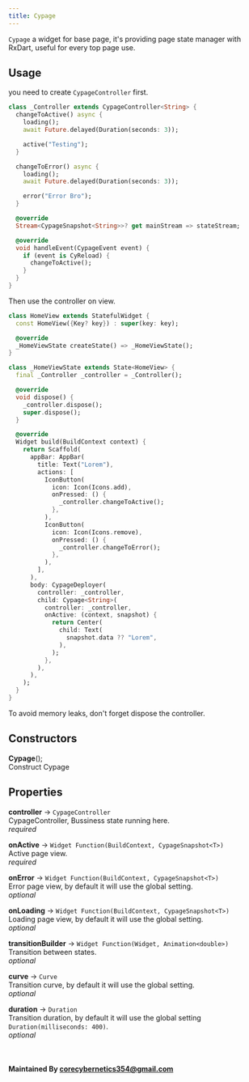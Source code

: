 ```yaml
---
title: Cypage
---
```


`Cypage` a widget for base page, it's providing page state manager with RxDart, useful for every top page use. 

## Usage

you need to create `CypageController` first.

```dart title=controller.dart
class _Controller extends CypageController<String> {
  changeToActive() async {
    loading();
    await Future.delayed(Duration(seconds: 3));

    active("Testing");
  }

  changeToError() async {
    loading();
    await Future.delayed(Duration(seconds: 3));

    error("Error Bro");
  }

  @override
  Stream<CypageSnapshot<String>>? get mainStream => stateStream;

  @override
  void handleEvent(CypageEvent event) {
    if (event is CyReload) {
      changeToActive();
    }
  }
}
```

Then use the controller on view.

```dart title=home.dart
class HomeView extends StatefulWidget {
  const HomeView({Key? key}) : super(key: key);

  @override
  _HomeViewState createState() => _HomeViewState();
}

class _HomeViewState extends State<HomeView> {
  final _Controller _controller = _Controller();

  @override
  void dispose() {
    _controller.dispose();
    super.dispose();
  }

  @override
  Widget build(BuildContext context) {
    return Scaffold(
      appBar: AppBar(
        title: Text("Lorem"),
        actions: [
          IconButton(
            icon: Icon(Icons.add),
            onPressed: () {
              _controller.changeToActive();
            },
          ),
          IconButton(
            icon: Icon(Icons.remove),
            onPressed: () {
              _controller.changeToError();
            },
          ),
        ],
      ),
      body: CypageDeployer(
        controller: _controller,
        child: Cypage<String>(
          controller: _controller,
          onActive: (context, snapshot) {
            return Center(
              child: Text(
                snapshot.data ?? "Lorem",
              ),
            );
          },
        ),
      ),
    );
  }
}
```

To avoid memory leaks, don't forget dispose the controller.

## Constructors
**Cypage**();<br />
Construct Cypage

## Properties

**controller** -> `CypageController`<br />
CypageController, Bussiness state running here.<br />
*required*

**onActive** -> `Widget Function(BuildContext, CypageSnapshot<T>)`<br />
Active page view.<br />
*required*

**onError** -> `Widget Function(BuildContext, CypageSnapshot<T>)`<br />
Error page view, by default it will use the global setting.<br />
*optional*

**onLoading** -> `Widget Function(BuildContext, CypageSnapshot<T>)`<br />
Loading page view, by default it will use the global setting.<br />
*optional*

**transitionBuilder** -> `Widget Function(Widget, Animation<double>)`<br />
Transition between states.<br />
*optional*

**curve** -> `Curve`<br />
Transition curve, by default it will use the global setting.<br />
*optional*

**duration** -> `Duration`<br />
Transition duration, by default it will use the global setting `Duration(milliseconds: 400)`.<br />
*optional*

<br />

#### Maintained By corecybernetics354@gmail.com